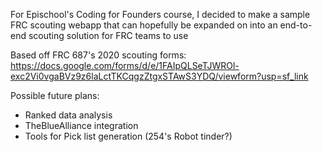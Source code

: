 For Epischool's Coding for Founders course, I decided to make a sample FRC scouting webapp that can hopefully be expanded on into an end-to-end scouting solution for FRC teams to use

Based off FRC 687's 2020 scouting forms: https://docs.google.com/forms/d/e/1FAIpQLSeTJWROl-exc2Vi0vgaBVz9z6laLctTKCqgzZtgxSTAwS3YDQ/viewform?usp=sf_link

Possible future plans:
- Ranked data analysis
- TheBlueAlliance integration
- Tools for Pick list generation (254's Robot tinder?)